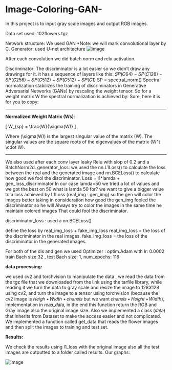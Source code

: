 ﻿# Image-Coloring-GAN-
In this project is to input gray scale images and output RGB images.

Data set used: 102flowers.tgz

Network structure:
We used GAN 
*Note: we will mark convolutional layer by C.
Generator: used U-net architecture 
![image](https://github.com/user-attachments/assets/ed6b7fc7-28b0-4b36-ad76-72eb156eae2a)

After each convolution we did batch norm and relu activation.

Discriminator:
The discriminator is a lot easier so we didn’t draw any drawings for it.
it has a sequence of layers like this:
𝑆𝑃(𝐶64) − 𝑆𝑃(𝐶128) − 𝑆𝑃(𝐶256) − 𝑆𝑃(𝐶512) − 𝑆𝑃(𝐶512) − 𝑆𝑃(𝐶1) 
SP = spectral_norm() 
Spectral normalization stabilizes the training of discriminators in Generative 
Adversarial Networks (GANs) by rescaling the weight tensor.
So for a weight matrix W the spectral normalization is achieved by:
Sure, here it is for you to copy:

---
**Normalized Weight Matrix (Ws)**:

\[ W_{sp} = \frac{W}{\sigma(W)} \]

Where \(\sigma(W)\) is the largest singular value of the matrix \(W\). The singular values are the square roots of the eigenvalues of the matrix \(W^t \cdot W\).

---
We also used after each conv layer leaky Relu with slop of 0.2 and a BatchNorm2d.
generator_loss:
we used the nn.L1Loss() to calculate the loss between the real and the 
generated image and nn.BCELoss() to calculate how good we fool the 
discriminator.
Loss = l1*lamda + gen_loss_discriminator
In our case lamda=50 we tried a lot of values and we got the best on 50
what is lamda 50 for? we want to give a bigger value to a loss achieved by
 L1Loss (real_img : gen_img) so the gen will color the images better taking in 
consideration how good the gen_img fooled the discriminator so he will 
Always try to color the images in the same time he maintain colored images 
That could fool the discriminator.

discriminator_loss : used a nn.BCELoss()

define the loss by real_img_loss + fake_img_loss
real_img_loss = the loss of the discriminator in the real images.
fake_img_loss = the loss of the discriminator in the generated images.

For both of the dis and gen we used Optimizer : optim.Adam with lr: 0.0002
train Bach size:32 , test Bach size: 1, num_epochs: 116

**data processing:** 

we used cv2 and torchvision to manipulate the data , we read the data from the 
tgz file that we downloaded from the link using the tarfile library, while reading it 
we turn the data to gray scale and resize the image to 128𝑋128 using cv2, and 
turn the image to a tensor using torchvision (because the cv2 image is 𝐻𝑒𝑖𝑔ℎ ∗
𝑊𝑖𝑑𝑡ℎ ∗ 𝑐ℎ𝑎𝑛𝑒𝑙𝑠 but we want 𝑐ℎ𝑎𝑛𝑒𝑙𝑠 ∗ 𝐻𝑒𝑖𝑔ℎ𝑡 ∗ 𝑊𝑖𝑑𝑡ℎ), implementation in 
𝑟𝑒𝑎𝑑_𝑑𝑎𝑡𝑎, in the end this function return the RGB and Gray image also the 
original image size.
Also we implemented a class (𝑑𝑎𝑡𝑎) that inherits from Dataset to make the 
access easier and not complicated.
We implemented a function called get_data that reads the flower images and 
then split the images to training and test set. 

**Results:**

We check the results using l1_loss with the original image also all the test images 
are outputted to a folder called results. 
Our graphs:

![image](https://github.com/user-attachments/assets/e3e5774d-c9c1-43b5-980b-93122b020c46)

